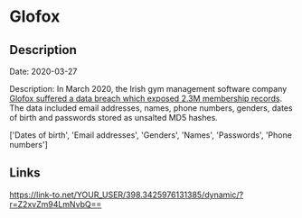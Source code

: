 # Glofox

## Description

Date: 2020-03-27

Description:
In March 2020, the Irish gym management software company <a href="https://www.irishtimes.com/business/technology/irish-start-up-glofox-investigates-possible-data-breach-1.4414837" target="_blank" rel="noopener">Glofox suffered a data breach which exposed 2.3M membership records</a>. The data included email addresses, names, phone numbers, genders, dates of birth and passwords stored as unsalted MD5 hashes.


['Dates of birth', 'Email addresses', 'Genders', 'Names', 'Passwords', 'Phone numbers']

## Links

https://link-to.net/YOUR_USER/398.3425976131385/dynamic/?r=Z2xvZm94LmNvbQ==